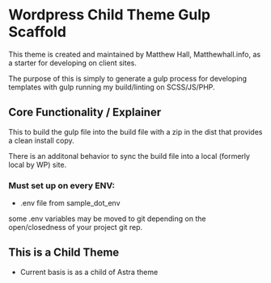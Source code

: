 # Wordpress Child Theme Gulp Scaffold
This theme is created and maintained by Matthew Hall, Matthewhall.info, as a starter for developing on client sites. 

The purpose of this is simply to generate a gulp process for developing templates with gulp running my build/linting on SCSS/JS/PHP. 



## Core Functionality / Explainer
This to build the gulp file into the build file with a zip in the dist that provides a clean install copy.

There is an additonal behavior to sync the build file into a local (formerly local by WP) site. 

### Must set up on every ENV: 
- .env file from sample_dot_env

some .env variables may be moved to git depending on the open/closedness of your project git rep. 

## This is a Child Theme
- Current basis is as a child of Astra theme


